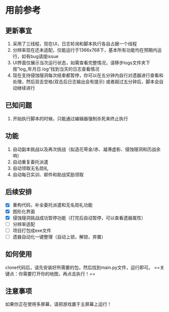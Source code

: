 # 用前参考

## 更新事宜

1. 采用了三线程，现在UI，日志轮询和脚本执行各自占据一个线程
2. 分辨率现在还未适配，仅能运行于1366x768下，基本所有功能均在预期内运行，如有bug请提issue
3. UI界面仅展示当次运行状态，如需查看完整情况，请移步logs文件夹下按”log_年月日.log“找到当天的日志查看情况
4. 现在支持侵蚀隧洞每次结束都暂停，你可以在五分钟内自行对遗器进行查看和处理，然后双击空格(双击后日志输出会有提示)
   或者超过五分钟后，脚本会自动继续进行

## 已知问题

1. 开始执行脚本的时候，只能通过编辑器强制杀死来终止执行

## 功能

1. 自动副本挑战以及再次挑战（拟造花萼金/赤、凝滞虚影、侵蚀隧洞和历战余响）
2. 自动重复委托派遣
3. 自动领取无名勋礼
4. 自动每日实训、邮件和助战奖励领取

## 后续安排

- [x] 重构代码，补全委托派遣和无名勋礼功能
- [x] 图形化界面
- [x] 侵蚀隧洞挑战成功暂停功能（打完后自动暂停，可以查看遗器属性）
- [ ] 分辨率适配
- [ ] 项目打包成exe文件
- [ ] 遗器自动化一键整理（自动上锁，解锁，弃置）

## 如何使用

clone代码后，请先安装好所需要的包，然后找到main.py文件，运行即可。
==关键点：你需要打开你的地图，再点击执行！==

## 注意事项

如果你正在使用多屏幕，请把游戏置于主屏幕上运行！